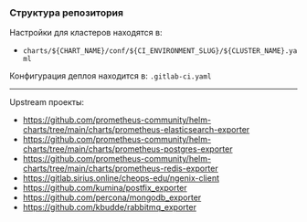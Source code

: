 ### Структура репозитория

Настройки для кластеров находятся в:

  - `charts/${CHART_NAME}/conf/${CI_ENVIRONMENT_SLUG}/${CLUSTER_NAME}.yaml`

Конфигурация деплоя находится в: `.gitlab-ci.yaml`

---

Upstream проекты:

  - https://github.com/prometheus-community/helm-charts/tree/main/charts/prometheus-elasticsearch-exporter
  - https://github.com/prometheus-community/helm-charts/tree/main/charts/prometheus-postgres-exporter
  - https://github.com/prometheus-community/helm-charts/tree/main/charts/prometheus-redis-exporter
  - https://gitlab.sirius.online/cheops-edu/ngenix-client
  - https://github.com/kumina/postfix_exporter
  - https://github.com/percona/mongodb_exporter
  - https://github.com/kbudde/rabbitmq_exporter